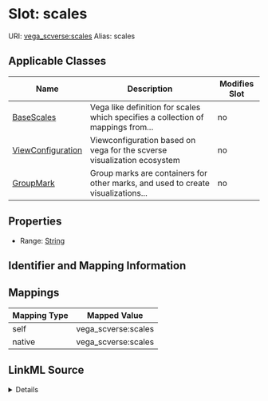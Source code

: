

# Slot: scales 



URI: [vega_scverse:scales](https://w3id.org/scverse/vega-scverse/scales)
Alias: scales

<!-- no inheritance hierarchy -->





## Applicable Classes

| Name | Description | Modifies Slot |
| --- | --- | --- |
| [BaseScales](BaseScales.md) | Vega like definition for scales which specifies a collection of mappings from... |  no  |
| [ViewConfiguration](ViewConfiguration.md) | Viewconfiguration based on vega for the scverse visualization ecosystem |  no  |
| [GroupMark](GroupMark.md) | Group marks are containers for other marks, and used to create visualizations... |  no  |







## Properties

* Range: [String](String.md)





## Identifier and Mapping Information








## Mappings

| Mapping Type | Mapped Value |
| ---  | ---  |
| self | vega_scverse:scales |
| native | vega_scverse:scales |




## LinkML Source

<details>
```yaml
name: scales
alias: scales
domain_of:
- ViewConfiguration
- BaseScales
- GroupMark
range: string

```
</details>